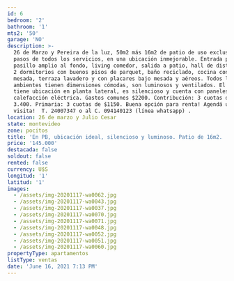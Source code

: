 ```yaml
---
id: 6
bedroom: '2'
bathroom: '1'
mts2: '50'
garage: 'NO'
description: >-
  26 de Marzo y Pereira de la luz, 50m2 más 16m2 de patio de uso exclusivo! A
  pasos de todos los servicios, en una ubicación inmejorable. Entrada por
  pasillo amplio al fondo, living comedor, salida a patio, hall de distribución,
  2 dormitorios con buenos pisos de parquet, baño reciclado, cocina con doble
  mesada, terraza lavadero y con placares bajo mesada y aéreos. Todos los
  ambientes tienen dimensiones cómodas, son luminosos y ventilados. El apto
  tiene ubicación en planta lateral, es silencioso y cuenta con paneles de
  calefacción eléctrica. Gastos comunes $2200. Contribución: 3 cuotas de $
  3.400. Primaria: 3 cuotas de $1150. Buena opción para renta! Agendá una
  visita!  T. 24007347 o al C. 094140123 (línea whatsapp) .
location: 26 de marzo y Julio Cesar
state: montevideo
zone: pocitos
title: 'En PB, ubicación ideal, silencioso y luminoso. Patio de 16m2. '
price: '145.000'
destacada: false
soldout: false
rented: false
currency: U$S
longitud: '1'
latitud: '1'
images:
  - /assets/img-20201117-wa0062.jpg
  - /assets/img-20201117-wa0043.jpg
  - /assets/img-20201117-wa0037.jpg
  - /assets/img-20201117-wa0070.jpg
  - /assets/img-20201117-wa0071.jpg
  - /assets/img-20201117-wa0048.jpg
  - /assets/img-20201117-wa0052.jpg
  - /assets/img-20201117-wa0051.jpg
  - /assets/img-20201117-wa0060.jpg
propertyType: apartamentos
listType: ventas
date: 'June 16, 2021 7:13 PM'
---
```


